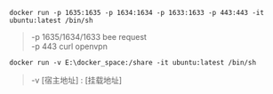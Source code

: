 ``` docker run -p 1635:1635 -p 1634:1634 -p 1633:1633 -p 443:443 -it ubuntu:latest /bin/sh  ```
> -p 1635/1634/1633 bee request  
> -p 443 curl openvpn  

``` docker run -v E:\docker_space:/share -it ubuntu:latest /bin/sh ```  
> -v \[宿主地址] : \[挂载地址]
